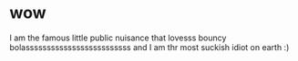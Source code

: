 # wow
I am the famous little public nuisance that lovesss bouncy bolasssssssssssssssssssssssss and I am thr most suckish idiot on earth :)
